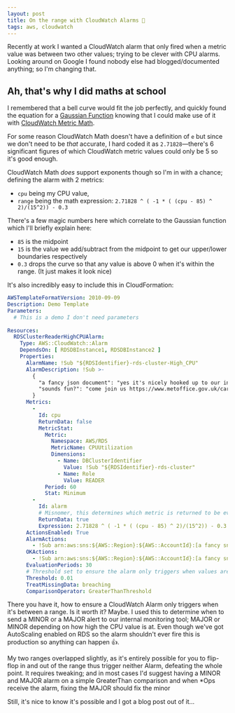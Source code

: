 ```yaml
---
layout: post
title: On the range with CloudWatch Alarms 🚨
tags: aws, cloudwatch
---
```


Recently at work I wanted a CloudWatch alarm that only fired when a metric value was between two other values; trying to be clever with CPU alarms.
Looking around on Google I found nobody else had blogged/documented anything; so I'm changing that.

## Ah, that's why I did maths at school

I remembered that a bell curve would fit the job perfectly, and quickly found the equation for a [Gaussian Function](https://en.wikipedia.org/wiki/Gaussian_function) knowing that I could make use of it with [CloudWatch Metric Math](https://docs.aws.amazon.com/AmazonCloudWatch/latest/monitoring/using-metric-math.html).

For some reason CloudWatch Math doesn't have a definition of `e` but since we don't need to be _that_ accurate, I hard coded it as `2.71828`—there's 6 significant figures of which CloudWatch metric values could only be 5 so it's good enough.

CloudWatch Math _does_ support exponents though so I'm in with a chance; defining the alarm with 2 metrics:

* `cpu` being my CPU value,
* `range` being the math expression: `2.71828 ^ ( -1 * ( (cpu - 85) ^ 2)/(15^2)) - 0.3`

There's a few magic numbers here which correlate to the Gaussian function which I'll briefly explain here:

* `85` is the midpoint
* `15` is the value we add/subtract from the midpoint to get our upper/lower boundaries respectively
* `0.3` drops the curve so that any value is above 0 when it's within the range. (It just makes it look nice)

It's also incredibly easy to include this in CloudFormation:

```yaml
AWSTemplateFormatVersion: 2010-09-09
Description: Demo Template
Parameters:
  # This is a demo I don't need parameters
  
Resources:
  RDSClusterReaderHighCPUAlarm:
    Type: AWS::CloudWatch::Alarm
    DependsOn: [ RDSDBInstance1, RDSDBInstance2 ]
    Properties:
      AlarmName: !Sub "${RDSIdentifier}-rds-cluster-High_CPU"
      AlarmDescription: !Sub >-
        {
          "a fancy json document": "yes it's nicely hooked up to our internal tools",
          "sounds fun?": "come join us https://www.metoffice.gov.uk/careers"
        }
      Metrics:
        -
          Id: cpu
          ReturnData: false
          MetricStat:
            Metric:
              Namespace: AWS/RDS
              MetricName: CPUUtilization
              Dimensions:
                - Name: DBClusterIdentifier
                  Value: !Sub "${RDSIdentifier}-rds-cluster"
                - Name: Role
                  Value: READER
            Period: 60
            Stat: Minimum
        -
          Id: alarm
          # Misnomer, this determines which metric is returned to be evaluated against the threshold
          ReturnData: true
          Expression: 2.71828 ^ ( -1 * ( (cpu - 85) ^ 2)/(15^2)) - 0.3
      ActionsEnabled: True
      AlarmActions:
        - !Sub arn:aws:sns:${AWS::Region}:${AWS::AccountId}:[a fancy sns topic]
      OKActions:
        - !Sub arn:aws:sns:${AWS::Region}:${AWS::AccountId}:[a fancy sns topic]
      EvaluationPeriods: 30
      # Threshold set to ensure the alarm only triggers when values are between the appropriate values
      Threshold: 0.01
      TreatMissingData: breaching
      ComparisonOperator: GreaterThanThreshold

```

There you have it, how to ensure a CloudWatch Alarm only triggers when it's between a range. 
Is it worth it? Maybe.
I used this to determine when to send a MINOR or a MAJOR alert to our internal monitoring tool; MAJOR or MINOR depending on how high the CPU value is at.
Even though we've got AutoScaling enabled on RDS so the alarm shouldn't ever fire this is production so anything can happen 👍.

My two ranges overlapped slightly, as it's entirely possible for you to flip-flop in and out of the range thus trigger neither Alarm, defeating the whole point.
It requires tweaking; and in most cases I'd suggest having a MINOR and MAJOR alarm on a simple GreaterThan comparison and when *Ops receive the alarm, fixing the MAJOR should fix the minor

Still, it's nice to know it's possible and I got a blog post out of it...
